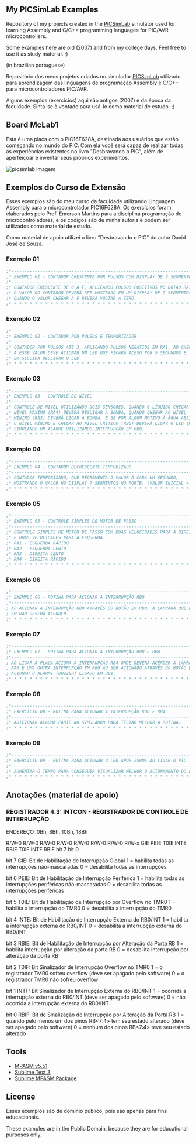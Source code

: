## My PICSimLab Examples

Repository of my projects created in the [PICSimLab](https://github.com/lcgamboa/picsimlab) simulator used for learning Assembly and C/C++ programming languages ​​for PIC/AVR microcontrollers.

Some examples here are old (2007) and from my college days.
Feel free to use it as study material. ;)

(in brazilian portuguese)

Repositório dos meus projetos criados no simulador [PICSimLab](https://github.com/lcgamboa/picsimlab) utilizado para aprendizagem das linguagens de programação Assembly e C/C++ para microcontroladores PIC/AVR.

Alguns exemplos (exercícios) aqui são antigos (2007) e da época da faculdade.
Sinta-se à vontade para usá-lo como material de estudo. ;)


## Board McLab1

Esta é uma placa com o PIC16F628A, destinada aos usuários que estão começando no mundo do PIC.
Com ela você será capaz de realizar todas as experiências existentes no livro "Desbravando o PIC",
além de aperfeiçoar e inventar seus próprios experimentos.

<img src="board_McLab1/curso_extensao_pic16F628a_ex5/curso_extensao_pic16F628a_ex5.png" alt="picsimlab imagem">


## Exemplos do Curso de Extensão

Esses exemplos são do meu curso da faculdade utilizando Linguagem Assembly para o microcontrolador PIC16F628A.
Os exercícios foram elaborados pelo Prof. Emerson Martins para a disciplina programação de microcontroladores, e os códigos são de minha autoria e podem ser utilizados como material de estudo.

Como material de apoio utilizei o livro "Desbravando o PIC" do autor David José de Souza.

### Exemplo 01
```asm
;*---------------------------------------------------------------------------*
;* EXEMPLO 01 - CONTADOR CRESCENTE POR PULSOS COM DISPLAY DE 7 SEGMENTOS     *
;*---------------------------------------------------------------------------*
;* CONTADOR CRESCENTE DE 0 A F, APLICANDO PULSOS POSITIVOS NO BOTÃO RA1.     *
;* O VALOR DO CONTADOR DEVERÁ SER MOSTRADO EM UM DISPLAY DE 7 SEGMENTOS,     *
;* QUANDO O VALOR CHEGAR A F DEVERÁ VOLTAR A ZERO.                           *
;* * * * * * * * * * * * * * * * * * * * * * * * * * * * * * * * * * * * * * *
```

### Exemplo 02
```asm
;*---------------------------------------------------------------------------*
;* EXEMPLO 02 - CONTADOR POR PULSOS E TEMPORIZADOR                           *
;*---------------------------------------------------------------------------*
;* CONTADOR POR PULSOS ATÉ 3, APLICANDO PULSOS NEGATIOS EM RA1, AO CHEGAR    *
;* A ESSE VALOR DEVE ACIONAR UM LED QUE FICARÁ ACESO POR 5 SEGUNDOS E        *
;* EM SEGUIDA DESLIGAR O LED.                                                *
;* * * * * * * * * * * * * * * * * * * * * * * * * * * * * * * * * * * * * * *
```

### Exemplo 03
```asm
;*---------------------------------------------------------------------------*
;* EXEMPLO 03 - CONTROLE DE NÍVEL                                            *
;*---------------------------------------------------------------------------*
;* CONTROLE DE NÍVEL UTILIZANDO DOIS SENSORES, QUANDO O LÍQUIDO CHEGAR AO    *
;* NÍVEL MÁXIMO (RA4) DEVERÁ DESLIGAR A BOMBA, QUANDO CHEGAR AO NÍVEL        *
;* MÍNIMO (RA3) DEVERÁ LIGAR A BOMBA, E SE POR ALGUM MOTIVO À ÁGUA ABAIXAR   *
;* O NÍVEL MÍNIMO E CHEGAR AO NÍVEL CRÍTICO (RB0) DEVERÁ LIGAR O LED (RB2)   *
;* SIMULANDO UM ALARME UTILIZANDO INTERRUPÇÃO EM RB0.                        *
;* * * * * * * * * * * * * * * * * * * * * * * * * * * * * * * * * * * * * * *
```

### Exemplo 04
```asm
;*---------------------------------------------------------------------------*
;* EXEMPLO 04 - CONTADOR DECRESCENTE TEMPORIZADO                             *
;*---------------------------------------------------------------------------*
;* CONTADOR TEMPORIZADO, QUE DECREMENTA O VALOR A CADA UM SEGUNDO,           *
;* MOSTRANDO O VALOR NO DISPLAY 7 SEGMENTOS NO PORTB. (VALOR INICIAL = 9)    *
;* * * * * * * * * * * * * * * * * * * * * * * * * * * * * * * * * * * * * * *
```

### Exemplo 05
```asm
;*---------------------------------------------------------------------------*
;* EXEMPLO 05 - CONTROLE SIMPLES DE MOTOR DE PASSO                           *
;*---------------------------------------------------------------------------*
;* CONTROLE SIMPLES DE MOTOR DE PASSO COM DUAS VELOCIDADES PARA A DIREITA    *
;* E DUAS VELOCIDADES PARA A ESQUERDA.                                       *
;* RA1 - ESQUERDA RÁPIDO                                                     *
;* RA2 - ESQUERDA LENTO                                                      *
;* RA3 - DIREITA LENTO                                                       *
;* RA4 - DIREITA RÁPIDO                                                      *
;* * * * * * * * * * * * * * * * * * * * * * * * * * * * * * * * * * * * * * *
```

### Exemplo 06
```asm
;*---------------------------------------------------------------------------*
;* EXEMPLO 06 - ROTINA PARA ACIONAR A INTERRUPÇÃO RB0                        *
;*---------------------------------------------------------------------------*
; AO ACIONAR A INTERRUPÇÃO RB0 ATRAVÉS DO BOTÃO EM RB0, A LAMPADA QUE ESTÁ   *
; EM RA0 DEVERÁ ACENDER.                                                     *
;* * * * * * * * * * * * * * * * * * * * * * * * * * * * * * * * * * * * * * *
```

### Exemplo 07
```asm
;*---------------------------------------------------------------------------*
;* EXEMPLO 07 - ROTINA PARA ACIONAR A INTERRUPÇÃO RB0 E RB4                  *
;*---------------------------------------------------------------------------*
; AO LIGAR A PLACA ACIONA A INTERRUPÇÃO RB4 ONDE DEVERÁ ACENDER A LÂMPADA EM *
; RA0 E UMA OUTRA INTERRUPÇÃO EM RB0 AO SER ACIONADO ATRAVÉS DO BOTÃO DEVERÁ *
; ACIONAR O ALARME (BUZZER) LIGADO EM RB1.                                   *
;* * * * * * * * * * * * * * * * * * * * * * * * * * * * * * * * * * * * * * *
```

### Exemplo 08
```asm
;*---------------------------------------------------------------------------*
;* EXERCÍCIO 08 - ROTINA PARA ACIONAR A INTERRUPÇÃO RB0 E RB4                *
;*---------------------------------------------------------------------------*
;* ADICIONAR ALGUMA PARTE NO SIMULADOR PARA TESTAR MELHOR A ROTINA.          *
;* * * * * * * * * * * * * * * * * * * * * * * * * * * * * * * * * * * * * * *
```

### Exemplo 09
```asm
;*---------------------------------------------------------------------------*
;* EXERCÍCIO 09 - ROTINA PARA ACIONAR O LED APÓS 250MS AO LIGAR O PIC        *
;*---------------------------------------------------------------------------*
;* AUMENTAR O TEMPO PARA CONSEGUIR VISUALIZAR MELHOR O ACIONAMENTO DO LED    *
;* * * * * * * * * * * * * * * * * * * * * * * * * * * * * * * * * * * * * * *
```


## Anotações (material de apoio)

### REGISTRADOR 4.3: INTCON - REGISTRADOR DE CONTROLE DE INTERRUPÇÃO

ENDEREÇO: 0Bh, 8Bh, 10Bh, 18Bh

R/W-0   R/W-0   R/W-0   R/W-0   R/W-0   R/W-0   R/W-0   R/W-x
GIE     PEIE    T0IE    INTE    RBIE    T0IF    INTF    RBIF
bit 7                                                   bit 0

bit 7   GIE: Bit de Habilitação de Interrupção Global
        1 = habilita todas as interrupções não-mascaradas
        0 = desabilita todas as interrupções

bit 6   PEIE: Bit de Habilitação de Interrupção Periférica
        1 = habilita todas as interrupções periféricas não-mascaradas
        0 = desabilita todas as interrupções periféricas

bit 5   T0IE: Bit de Habilitação de Interrupção por Overflow no TMR0
        1 = habilita a interrupção do TMR0
        0 = desabilita a interrupção do TMR0

bit 4   INTE: Bit de Habilitação de Interrupção Externa do RB0/INT
        1 = habilita a interrupção externa do RB0/INT
        0 = desabilita a interrupção externa do RB0/INT

bit 3   RBIE: Bit de Habilitação de Interrupção por Alteração da Porta RB
        1 = habilita interrupção por alteração da porta RB
        0 = desabilita interrupção por alteração da porta RB

bit 2   T0IF: Bit Sinalizador de Interrupção Overflow no TMR0
        1 = o registrador TMR0 sofreu overflow (deve ser apagado pelo software)
        0 = o registrador TMR0 não sofreu overflow

bit 1   INTF: Bit Sinalizador de Interrupção Externa do RB0/INT
        1 = ocorrida a interrupção externa do RB0/INT (deve ser apagado pelo software)
        0 = não ocorrida a interrupção externa do RB0/INT

bit 0   RBIF: Bit de Sinalização de Interrupção por Alteração da Porta RB
        1 = quando pelo menos um dos pinos RB<7:4> tem seu estado alterado (deve ser apagado pelo software)
        0 = nenhum dos pinos RB<7:4> teve seu estado alterado


## Tools

- [MPASM v5.51](https://ww1.microchip.com/downloads/en/DeviceDoc/MPLAB_IDE_8_92.zip)
- [Sublime Text 3](https://www.sublimetext.com/3)
- [Sublime MPASM Package](packages/MPASM.sublime-build)


## License

Esses exemplos são de domínio público, pois são apenas para fins educacionais.

These examples are in the Public Domain, because they are for educational purposes only.
